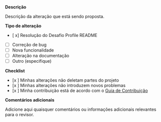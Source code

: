**Descrição**

Descrição da alteração que está sendo proposta.

**Tipo de alteração**

- [ x] Resolução do Desafio Profile README
- [ ] Correção de bug
- [ ] Nova funcionalidade
- [ ] Alteração na documentação
- [ ] Outro (especifique)

**Checklist**

- [x ] Minhas alterações não deletam partes do projeto
- [x ] Minhas alterações não introduzem novos problemas
- [x ] Minha contribuição está de acordo com o [Guia de Contribuição](https://github.com/elidianaandrade/dio-lab-open-source/blob/main/CONTRIBUTING.md)

**Comentários adicionais**

Adicione aqui quaisquer comentários ou informações adicionais relevantes para o revisor.
